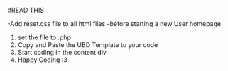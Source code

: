 #READ THIS

-Add reset.css file to all html files
-before starting a new User homepage
1. set the file to .php 
2. Copy and Paste the UBD Template to your code
3. Start coding in the content div
4. Happy Coding :3
    